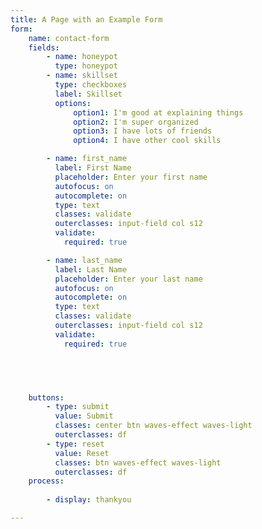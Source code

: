 ```yaml
---
title: A Page with an Example Form
form:
    name: contact-form
    fields:
        - name: honeypot
          type: honeypot
        - name: skillset
          type: checkboxes
          label: Skillset
          options:
              option1: I'm good at explaining things
              option2: I'm super organized
              option3: I have lots of friends
              option4: I have other cool skills

        - name: first_name
          label: First Name
          placeholder: Enter your first name
          autofocus: on
          autocomplete: on
          type: text
          classes: validate
          outerclasses: input-field col s12
          validate:
            required: true

        - name: last_name
          label: Last Name
          placeholder: Enter your last name
          autofocus: on
          autocomplete: on
          type: text
          classes: validate
          outerclasses: input-field col s12
          validate:
            required: true

        



    buttons:
        - type: submit
          value: Submit
          classes: center btn waves-effect waves-light
          outerclasses: df
        - type: reset
          value: Reset
          classes: btn waves-effect waves-light
          outerclasses: df
    process:
        
        - display: thankyou

---
```


  